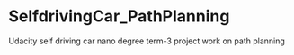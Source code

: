 # SelfdrivingCar_PathPlanning
Udacity self driving car nano degree term-3 project work on path planning

